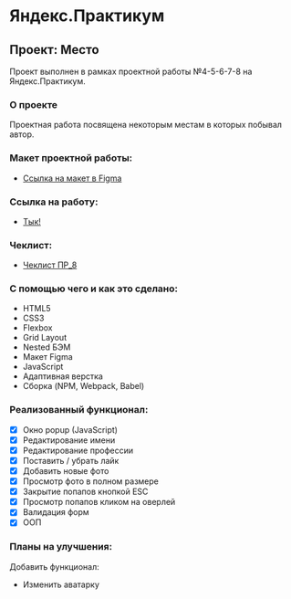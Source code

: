 # Яндекс.Практикум

## Проект: Место
Проект выполнен в рамках проектной работы №4-5-6-7-8 на Яндекс.Практикум.

### О проекте
Проектная работа посвящена некоторым местам в которых побывал автор.

### Макет проектной работы:

* [Ссылка на макет в Figma](https://www.figma.com/file/2cn9N9jSkmxD84oJik7xL7/JavaScript.-Sprint-4?node-id=0%3A1)

### Ссылка на работу:

* [Тык!](https://rodzy28.github.io/mesto/index.html)

### Чеклист:

* [Чеклист ПР_8](https://code.s3.yandex.net/web-developer/checklists-pdf/new-program/checklist-8.pdf)

### С помощью чего и как это сделано:
- HTML5
- CSS3
- Flexbox
- Grid Layout
- Nested БЭМ
- Макет Figma
- JavaScript
- Адаптивная верстка
- Сборка (NPM, Webpack, Babel)

### Реализованный функционал:
- [X] Окно popup (JavaScript)
- [X] Редактирование имени
- [X] Редактирование профессии
- [X] Поставить / убрать лайк
- [X] Добавить новые фото
- [X] Просмотр фото в полном размере
- [X] Закрытие попапов кнопкой ESC
- [X] Просмотр попапов кликом на оверлей
- [X] Валидация форм
- [X] ООП

### Планы на улучшения:
Добавить функционал:
* Изменить аватарку
